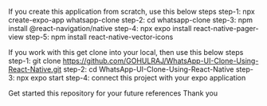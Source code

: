 If you create this application from scratch, use this below steps
step-1: npx create-expo-app whatsapp-clone
step-2: cd whatsapp-clone
step-3: npm install @react-navigation/native
step-4: npx expo install react-native-pager-view
step-5: npm install react-native-vector-icons

If you work with this get clone into your local, then use this below steps
step-1: git clone https://github.com/GOHULRAJ/WhatsApp-UI-Clone-Using-React-Native.git
step-2: cd WhatsApp-UI-Clone-Using-React-Native
step-3: npx expo start
step-4: connect this project with your expo application


Get started this repository for your future references
Thank you
